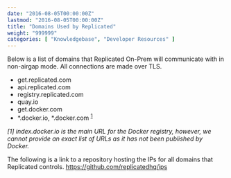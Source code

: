 ```yaml
---
date: "2016-08-05T00:00:00Z"
lastmod: "2016-08-05T00:00:00Z"
title: "Domains Used by Replicated"
weight: "999999"
categories: [ "Knowledgebase", "Developer Resources" ]
---
```


Below is a list of domains that Replicated On-Prem will communicate with in non-airgap mode. All connections are made over TLS.

- get.replicated.com
- api.replicated.com
- registry.replicated.com
- quay.io
- get.docker.com
- *.docker.io, *.docker.com <sup>[1](#dockerio)</sup>

*<a name="dockerio">[1]</a> index.docker.io is the main URL for the Docker registry, however, we cannot provide an exact list of URLs as it has not been published by Docker.*

The following is a link to a repository hosting the IPs for all domains that Replicated controls.
https://github.com/replicatedhq/ips
